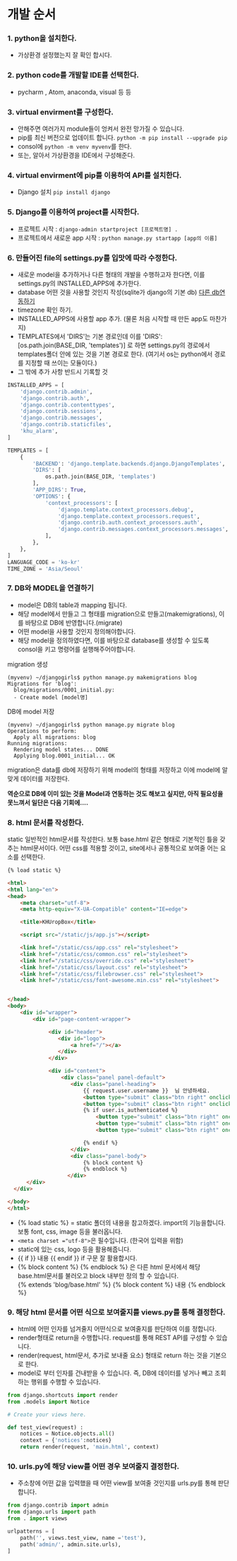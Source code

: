 # 개발 순서 

### 1. python을 설치한다.
  - 가상환경 설정했는지 잘 확인 합시다.
  
### 2. python code를 개발할 IDE를 선택한다.
  - pycharm , Atom, anaconda, visual 등 등
  
### 3. virtual envirment를 구성한다.
  - 안해주면 여러가지 module들이 엉켜서 완전 망가질 수 있습니다.
  - pip를 최신 버전으로 업데이트 합니다. `python -m pip install --upgrade pip`
  - consol에 `python -m venv myvenv`를 한다.
  - 또는, 알아서 가상환경을 IDE에서 구성해준다.
  
### 4. virtual envirment에 pip를 이용하여 API를 설치한다.
  - Django 설치 `pip install django`
  
### 5. Django를 이용하여 project를 시작한다.
  - 프로젝트 시작 : `django-admin startproject [프로젝트명] . `
  - 프로젝트에서 새로운 app 시작 : `python manage.py startapp [app의 이름]`
  
### 6. 만들어진 file의 settings.py를 입맛에 따라 수정한다.
  - 새로운 model을 추가하거나 다른 형태의 개발을 수행하고자 한다면, 이를 settings.py의 INSTALLED_APPS에 추가한다.
  - database 어떤 것을 사용할 것인지 작성(sqlite가 django의 기본 db) [다른 db연동하기](https://github.com/euidong/web-programing/blob/master/Python/MakeBlogUsingDjango/Mysql%EC%97%B0%EB%8F%99%ED%95%98%EA%B8%B0.md)
  - timezone 확인 하기.
  - INSTALLED_APPS에 사용할 app 추가. (물론 처음 시작할 때 만든 app도 마찬가지) 
  - TEMPLATES에서 'DIRS'는 기본 경로인데 이를 'DIRS': [os.path.join(BASE_DIR, 'templates')] 로 하면 settings.py의 경로에서 templates폴더 안에 있는 것을 기본 경로로 한다. (여기서 os는 python에서 경로를 지정할 때 쓰이는 모듈이다.)
  - 그 밖에 추가 사항 반드시 기록할 것
  
```python
INSTALLED_APPS = [
    'django.contrib.admin',
    'django.contrib.auth',
    'django.contrib.contenttypes',
    'django.contrib.sessions',
    'django.contrib.messages',
    'django.contrib.staticfiles',
    'khu_alarm',
]

TEMPLATES = [
    {
        'BACKEND': 'django.template.backends.django.DjangoTemplates',
        'DIRS': [
            os.path.join(BASE_DIR, 'templates')
        ],
        'APP_DIRS': True,
        'OPTIONS': {
            'context_processors': [
                'django.template.context_processors.debug',
                'django.template.context_processors.request',
                'django.contrib.auth.context_processors.auth',
                'django.contrib.messages.context_processors.messages',
            ],
        },
    },
]    
LANGUAGE_CODE = 'ko-kr'
TIME_ZONE = 'Asia/Seoul'
```

### 7. DB와 MODEL을 연결하기
  - model은 DB의 table과 mapping 됩니다.
  - 해당 model에서 만들고 그 형태를 migration으로 만들고(makemigrations), 이를 바탕으로 DB에 반영합니다.(migrate) 
  - 어떤 model을 사용할 것인지 정의해야합니다.
  - 해당 model을 정의하였다면, 이를 바탕으로 database를 생성할 수 있도록 consol을 키고 명령어를 실행해주어야합니다.


migration 생성

```
(myvenv) ~/djangogirls$ python manage.py makemigrations blog
Migrations for 'blog':
  blog/migrations/0001_initial.py:
  - Create model [model명]
```

DB에 model 저장

```
(myvenv) ~/djangogirls$ python manage.py migrate blog
Operations to perform:
  Apply all migrations: blog
Running migrations:
  Rendering model states... DONE
  Applying blog.0001_initial... OK
```

migration은 data를 db에 저장하기 위해 model의 형태를 저장하고 이에 model에 알맞게 데이터를 저장한다.

<strong>역순으로 DB에 이미 있는 것을 Model과 연동하는 것도 해보고 싶지만, 아직 필요성을 못느껴서 일단은 다음 기회에.... </strong>

### 8. html 문서를 작성한다.
  static 일반적인 html문서를 작성한다.
  보통 base.html 같은 형태로 기본적인 틀을 갖추는 html문서이다.
  어떤 css를 적용할 것이고, site에서나 공통적으로 보여줄 어는 요소를 선택한다.
  
```html
{% load static %}

<html>
<html lang="en">
<head>
    <meta charset="utf-8">
    <meta http-equiv="X-UA-Compatible" content="IE=edge">

    <title>KHUropBox</title>

    <script src="/static/js/app.js"></script>

    <link href="/static/css/app.css" rel="stylesheet">
    <link href="/static/css/common.css" rel="stylesheet">
    <link href="/static/css/override.css" rel="stylesheet">
    <link href="/static/css/layout.css" rel="stylesheet">
    <link href="/static/css/filebrowser.css" rel="stylesheet">
    <link href="/static/css/font-awesome.min.css" rel="stylesheet">


</head>
<body>
    <div id="wrapper">
        <div id="page-content-wrapper">

             <div id="header">
                <div id="logo">
                    <a href="/"></a>
                </div>
             </div>

             <div id="content">
                 <div class="panel panel-default">
                    <div class="panel-heading">
                        {{ request.user.username }}  님 안녕하세요.
                        <button type="submit" class="btn right" onclick="location.href='/logout/';">로그아웃</button>
                        <button type="submit" class="btn right" onclick="location.href='/blog/';">게시판</button>
                        {% if user.is_authenticated %}
                            <button type="submit" class="btn right" onclick= location.href='/';>메인메뉴</button>
                            <button type="submit" class="btn right" onclick="location.href='{% url 'post_new' %}';">글쓰기</button>
                            <button type="submit" class="btn right" onclick="location.href='{% url 'post_draft_list' %}';">미리보기</button>

                        {% endif %}
                    </div>
                    <div class="panel-body">
                        {% block content %}
                        {% endblock %}
                   </div>
      </div>
  </div>

</body>
</html>
```
  - {% load static %} = static 폴더의 내용을 참고하겠다. import의 기능을합니다. 보통 font, css, image 등을 불러옵니다.
  - `<meta charset ="utf-8">`은 필수입니다. (한국어 입력을 위함)
  - static에 있는 css, logo 등을 활용해줍니다.
  - {{ if }} 내용 {{ endif }} if 구문 잘 활용합시다.
  - {% block content %} {% endblock %} 은 다른 html 문서에서 해당 base.html문서를 불러오고 block 내부만 정의 할 수 있습니다.
    <br> {% extends 'blog/base.html' %} {% block content %} 내용 {% endblock %}

### 9. 해당 html 문서를 어떤 식으로 보여줄지를 views.py를 통해 결정한다.
  - html에 어떤 인자를 넘겨줄지 어떤식으로 보여줄지를 판단하여 이를 정합니다.
  - render형태로 return을 수행합니다. request를 통해 REST API를 구성할 수 있습니다. 
  - render(request, html문서, 추가로 보내줄 요소) 형태로 return 하는 것을 기본으로 한다.
  - model로 부터 인자를 건내받을 수 있습니다. 즉, DB에 데이터를 넣거나 빼고 조회하는 행위를 수행할 수 있습니다.
  
```python
from django.shortcuts import render
from .models import Notice

# Create your views here.

def test_view(request) :
    notices = Notice.objects.all()
    context = {'notices':notices}
    return render(request, 'main.html', context)
```
  
  
### 10. urls.py에 해당 view를 어떤 경우 보여줄지 결정한다.
  - 주소창에 어떤 값을 입력했을 때 어떤 view를 보여줄 것인지를 urls.py를 통해 판단합니다.
```python
from django.contrib import admin
from django.urls import path
from . import views

urlpatterns = [
    path('', views.test_view, name ='test'),
    path('admin/', admin.site.urls),
]
```

